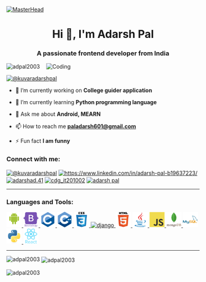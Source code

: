 [![MasterHead](https://miro.medium.com/max/1400/1*unmVsOH7qujPeBwFN5Y2Zw.png)](https://adpal2003.io)
<h1 align="center">Hi 👋, I'm Adarsh Pal</h1>
<h3 align="center">A passionate frontend developer from India</h3>

<img align="right" alt="Coding" Width="400" src="https://cdn.dribbble.com/users/1162077/screenshots/3848914/media/7ed7d5ca074b48b328150e5a231e8d1f.gif"/>

<p align="left"> <img src="https://komarev.com/ghpvc/?username=adpal2003&label=Profile%20views&color=0e75b6&style=flat" alt="adpal2003" /> </p>

<p align="left"> <a href="https://twitter.com/@kuvaradarshpal" target="blank"><img src="https://img.shields.io/twitter/follow/@kuvaradarshpal?logo=twitter&style=for-the-badge" alt="@kuvaradarshpal" /></a> </p>

- 🔭 I’m currently working on **College guider application**

- 🌱 I’m currently learning **Python programming language**

- 💬 Ask me about **Android, MEARN**

- 📫 How to reach me **paladarsh601@gmail.com**

- ⚡ Fun fact **I am funny**

<h3 align="left">Connect with me:</h3>
<p align="left">
<a href="https://twitter.com/@kuvaradarshpal" target="blank"><img align="center" src="https://raw.githubusercontent.com/rahuldkjain/github-profile-readme-generator/master/src/images/icons/Social/twitter.svg" alt="@kuvaradarshpal" height="30" width="40" /></a>
<a href="https://linkedin.com/in/https://www.linkedin.com/in/adarsh-pal-b19637223/" target="blank"><img align="center" src="https://raw.githubusercontent.com/rahuldkjain/github-profile-readme-generator/master/src/images/icons/Social/linked-in-alt.svg" alt="https://www.linkedin.com/in/adarsh-pal-b19637223/" height="30" width="40" /></a>
<a href="https://instagram.com/adarshad.41" target="blank"><img align="center" src="https://raw.githubusercontent.com/rahuldkjain/github-profile-readme-generator/master/src/images/icons/Social/instagram.svg" alt="adarshad.41" height="30" width="40" /></a>
<a href="https://www.codechef.com/users/cdg_it201002" target="blank"><img align="center" src="https://cdn.jsdelivr.net/npm/simple-icons@3.1.0/icons/codechef.svg" alt="cdg_it201002" height="30" width="40" /></a>
<a href="https://www.leetcode.com/adarsh pal" target="blank"><img align="center" src="https://raw.githubusercontent.com/rahuldkjain/github-profile-readme-generator/master/src/images/icons/Social/leet-code.svg" alt="adarsh pal" height="30" width="40" /></a>
</p>
<hr/>
<h3 align="left">Languages and Tools:</h3>
<p align="left"> <a href="https://developer.android.com" target="_blank" rel="noreferrer"> <img src="https://raw.githubusercontent.com/devicons/devicon/master/icons/android/android-original-wordmark.svg" alt="android" width="40" height="40"/> </a> <a href="https://getbootstrap.com" target="_blank" rel="noreferrer"> <img src="https://raw.githubusercontent.com/devicons/devicon/master/icons/bootstrap/bootstrap-plain-wordmark.svg" alt="bootstrap" width="40" height="40"/> </a> <a href="https://www.cprogramming.com/" target="_blank" rel="noreferrer"> <img src="https://raw.githubusercontent.com/devicons/devicon/master/icons/c/c-original.svg" alt="c" width="40" height="40"/> </a> <a href="https://www.w3schools.com/cpp/" target="_blank" rel="noreferrer"> <img src="https://raw.githubusercontent.com/devicons/devicon/master/icons/cplusplus/cplusplus-original.svg" alt="cplusplus" width="40" height="40"/> </a> <a href="https://www.w3schools.com/css/" target="_blank" rel="noreferrer"> <img src="https://raw.githubusercontent.com/devicons/devicon/master/icons/css3/css3-original-wordmark.svg" alt="css3" width="40" height="40"/> </a> <a href="https://www.djangoproject.com/" target="_blank" rel="noreferrer"> <img src="https://cdn.worldvectorlogo.com/logos/django.svg" alt="django" width="40" height="40"/> </a> <a href="https://www.w3.org/html/" target="_blank" rel="noreferrer"> <img src="https://raw.githubusercontent.com/devicons/devicon/master/icons/html5/html5-original-wordmark.svg" alt="html5" width="40" height="40"/> </a> <a href="https://www.java.com" target="_blank" rel="noreferrer"> <img src="https://raw.githubusercontent.com/devicons/devicon/master/icons/java/java-original.svg" alt="java" width="40" height="40"/> </a> <a href="https://developer.mozilla.org/en-US/docs/Web/JavaScript" target="_blank" rel="noreferrer"> <img src="https://raw.githubusercontent.com/devicons/devicon/master/icons/javascript/javascript-original.svg" alt="javascript" width="40" height="40"/> </a> <a href="https://www.mongodb.com/" target="_blank" rel="noreferrer"> <img src="https://raw.githubusercontent.com/devicons/devicon/master/icons/mongodb/mongodb-original-wordmark.svg" alt="mongodb" width="40" height="40"/> </a> <a href="https://www.mysql.com/" target="_blank" rel="noreferrer"> <img src="https://raw.githubusercontent.com/devicons/devicon/master/icons/mysql/mysql-original-wordmark.svg" alt="mysql" width="40" height="40"/> </a> <a href="https://www.python.org" target="_blank" rel="noreferrer"> <img src="https://raw.githubusercontent.com/devicons/devicon/master/icons/python/python-original.svg" alt="python" width="40" height="40"/> </a> <a href="https://reactjs.org/" target="_blank" rel="noreferrer"> <img src="https://raw.githubusercontent.com/devicons/devicon/master/icons/react/react-original-wordmark.svg" alt="react" width="40" height="40"/> </a> </p>
<hr/>

<p><img align="left" src="https://github-readme-stats.vercel.app/api/top-langs?username=adpal2003&show_icons=true&locale=en&layout=compact" alt="adpal2003" /></p>

<p>&nbsp;<img align="center" src="https://github-readme-stats.vercel.app/api?username=adpal2003&show_icons=true&locale=en" alt="adpal2003" /></p>

<p><img align="center" src="https://github-readme-streak-stats.herokuapp.com/?user=adpal2003&" alt="adpal2003" /></p>

